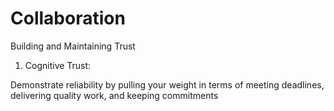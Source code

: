 # Collaboration

<!-- group norms summary -->
Building and Maintaining Trust

1. Cognitive Trust:

Demonstrate reliability by pulling your weight in terms of meeting deadlines, delivering quality work, and keeping commitments
<!-- group norms list -->
